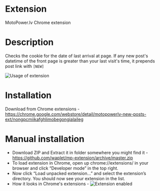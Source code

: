 # Extension
MotoPower.lv Chrome extension

# Description
Checks the cookie for the date of last arrival at page.
If any new post's datetime of the front page is greater than your last visit's time, it prepends post link with ```[NEW]```

![Usage of extension](https://i.imgur.com/R2S13YF.png)

# Installation
Download from Chrome extensions - https://chrome.google.com/webstore/detail/motopowerlv-new-posts-ext/nongpcmiikafghlimobegongialaileg

# Manual installation
  * Download ZIP and Extract it in folder somewhere you might find it - https://github.com/waplet/mp-extension/archive/master.zip
  * To load extension in Chrome, open up chrome://extensions/ in your browser and click “Developer mode” in the top right. 
  * Now click “Load unpacked extension…” and select the extension’s directory. You should now see your extension in the list.
  * How it looks in Chrome's extensions - ![Extension enabled](https://i.imgur.com/ShI8c3p.png)
